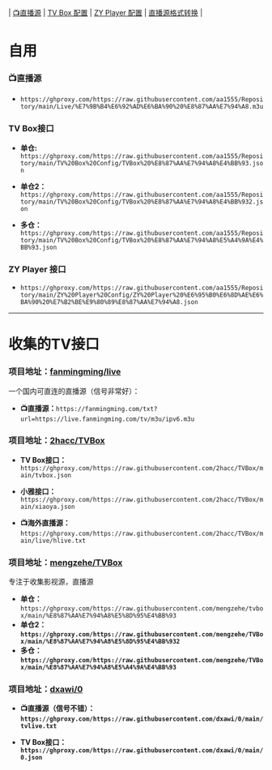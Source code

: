 | [📺直播源](https://github.com/aa1555/Repository/tree/main/Live) | 
[TV Box 配置](https://github.com/aa1555/Repository/tree/main/TV%20Box%20Config) | 
[ZY Player 配置](https://github.com/aa1555/Repository/tree/main/ZY%20Player%20Config) | [直播源格式转换](https://guihet.com/tvlistconvert.html) | 

# 自用

### 📺直播源

- `https://ghproxy.com/https://raw.githubusercontent.com/aa1555/Repository/main/Live/%E7%9B%B4%E6%92%AD%E6%BA%90%20%E8%87%AA%E7%94%A8.m3u`

### TV Box接口

- <b>单仓:</b>
  `https://ghproxy.com/https://raw.githubusercontent.com/aa1555/Repository/main/TV%20Box%20Config/TVBox%20%E8%87%AA%E7%94%A8%E4%BB%93.json`

- <b>单仓2：</b>
  `https://ghproxy.com/https://raw.githubusercontent.com/aa1555/Repository/main/TV%20Box%20Config/TVBox%20%E8%87%AA%E7%94%A8%E4%BB%932.json`

- <b>多仓：</b>
  `https://ghproxy.com/https://raw.githubusercontent.com/aa1555/Repository/main/TV%20Box%20Config/TVBox%20%E8%87%AA%E7%94%A8%E5%A4%9A%E4%BB%93.json`

### ZY Player 接口

- `https://ghproxy.com/https://raw.githubusercontent.com/aa1555/Repository/main/ZY%20Player%20Config/ZY%20Player%20%E6%95%B0%E6%8D%AE%E6%BA%90%20%E7%B2%BE%E9%80%89%E8%87%AA%E7%94%A8.json`

<hr>

# 收集的TV接口

### 项目地址：[fanmingming/live](https://github.com/fanmingming/live)

  一个国内可直连的直播源（信号非常好）：

- <b>📺直播源：</b>`https://fanmingming.com/txt?url=https://live.fanmingming.com/tv/m3u/ipv6.m3u`

### 项目地址：[2hacc/TVBox](https://github.com/2hacc/TVBox)

- <b>TV Box接口：</b>`https://ghproxy.com/https://raw.githubusercontent.com/2hacc/TVBox/main/tvbox.json`

- <b>小雅接口：</b>`https://ghproxy.com/https://raw.githubusercontent.com/2hacc/TVBox/main/xiaoya.json`

- <b> 📺海外直播源：</b>`https://ghproxy.com/https://raw.githubusercontent.com/2hacc/TVBox/main/live/hlive.txt`

### 项目地址：[mengzehe/TVBox](https://github.com/mengzehe/TVBox)

  专注于收集影视源，直播源

- <b>单仓：</b>`https://ghproxy.com/https://raw.githubusercontent.com/mengzehe/tvbox/main/%E8%87%AA%E7%94%A8%E5%8D%95%E4%BB%93`
- <b>单仓2：<b>`https://ghproxy.com/https://raw.githubusercontent.com/mengzehe/TVBox/main/%E8%87%AA%E7%94%A8%E5%8D%95%E4%BB%932`
- <b>多仓：<b>`https://ghproxy.com/https://raw.githubusercontent.com/mengzehe/TVBox/main/%E8%87%AA%E7%94%A8%E5%A4%9A%E4%BB%93`

### 项目地址：[dxawi/0](https://github.com/dxawi/0)

- <b>📺直播源</b>（信号不错）：`https://ghproxy.com/https://raw.githubusercontent.com/dxawi/0/main/tvlive.txt`

- <b>TV Box接口：</b>`https://ghproxy.com/https://raw.githubusercontent.com/dxawi/0/main/0.json`



  

  


